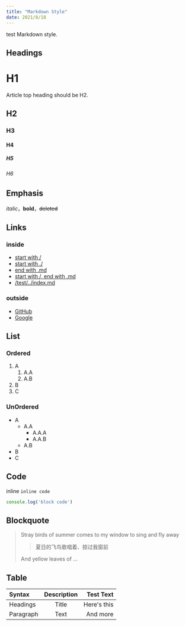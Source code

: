 ```yaml
---
title: "Markdown Style"
date: 2021/8/18
---
```


test Markdown style.

## Headings

# H1

Article top heading should be H2.

## H2

### H3

#### H4

##### H5

###### H6

## Emphasis

*italic*，**bold**，~~deleted~~

## Links

### inside

- [start with / ](/test/test-multi-level)
- [start with ./](./test/test-multi-level)
- [end with .md](test/test-multi-level.md)
- [start with /, end with .md](/test/test-multi-level.md)
- [/test/../index.md](/test/../index.md)

### outside

- [GitHub](http://github.com)
- [Google](//google.com)

## List

### Ordered

1. A
    1. A.A
    2. A.B
2. B
3. C

### UnOrdered

* A
    * A.A
        * A.A.A
        * A.A.B
    * A.B
* B
* C

## Code

inline `inline code`

```javascript
console.log('block code')
```

## Blockquote

> Stray birds of summer comes to my window to sing and fly away
>
>> 夏日的飞鸟歌唱着、掠过我窗前
>>
>
> And yellow leaves of ...

## Table

| Syntax    | Description |   Test Text |
| :---------- | :-----------: | ------------: |
| Headings    |    Title    | Here's this |
| Paragraph |    Text    |    And more |
